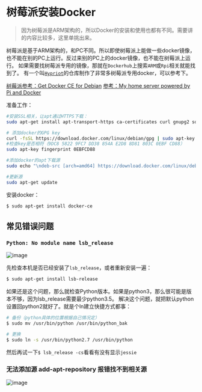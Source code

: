# 树莓派安装Docker
> 因为树莓派是ARM架构的，所以Docker的安装和使用也都有不同。需要讲的内容比较多，这里单挑出来。

树莓派是基于ARM架构的，和PC不同。所以即使树莓派上能做一些docker镜像，也不能在别的PC上运行。反过来别的PC上的docker镜像，也不能在树莓派上运行。
如果需要找树莓派专用的镜像，那就在`Dockerhub`上搜索`ARM`或`Rpi`相关就能找到了。
有一个叫[`Hypriot`](https://hub.docker.com/u/hypriot/)的仓库制作了非常多树莓派专用docker，可以参考下。

[树莓派参考：Get Docker CE for Debian](https://docs.docker.com/install/linux/docker-ce/debian/#os-requirements)
[参考：My home server powered by Pi and Docker](https://jordancrawford.kiwi/rpi-home-server/)


准备工作：
```sh
#安装SSL相关，让apt通过HTTPS下载：
sudo apt-get install apt-transport-https ca-certificates curl gnupg2 software-properties-common

# 添加docker的GPG key
curl -fsSL https://download.docker.com/linux/debian/gpg | sudo apt-key add -
#检查key是否相符（9DC8 5822 9FC7 DD38 854A E2D8 8D81 803C 0EBF CD88）
sudo apt-key fingerprint 0EBFCD88

#添加docker的apt下载源
sudo echo "\ndeb-src [arch=amd64] https://download.docker.com/linux/debian wheezy stable\n" >> /etc/apt/sources.list

#更新源
sudo apt-get update
```


安装docker：
```sh
$ sudo apt-get install docker-ce
```


## 常见错误问题


### `Python: No module name lsb_release`

![image](https://user-images.githubusercontent.com/14041622/45663664-3c5c9d80-bb3a-11e8-9e61-b64d24195ec3.png)

先检查本机是否已经安装了`lsb_release`，或者重新安装一遍：
```sh
$ sudo apt-get install lsb-release
```

如果还是这个问题，那么就检查Python版本。如果是python3，那么很可能是版本不够，因为lsb_release需要最少python3.5。
解决这个问题，就把默认python设置回python2就好了。就是个ln建立快捷方式都事：
```sh
# 备份（python具体的位置根据自己情况定）
$ sudo mv /usr/bin/python /usr/bin/python_bak

# 更换
$ sudo ln -s /usr/bin/python2.7 /usr/bin/python
```

然后再试一下`$ lsb_release -cs`看看有没有显示`jessie`


### 无法添加源 add-apt-repository 报错找不到相关源

![image](https://user-images.githubusercontent.com/14041622/45663673-47173280-bb3a-11e8-987e-4a3e6d3d7894.png)
